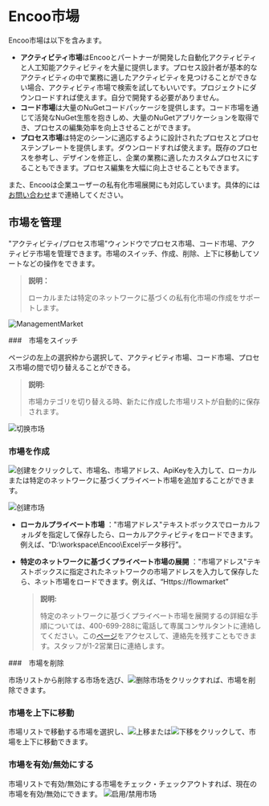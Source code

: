 # Encoo市場

Encoo市場は以下を含みます。

- **アクティビティ市場**はEncooとパートナーが開発した自動化アクティビティと人工知能アクティビティを大量に提供します。プロセス設計者が基本的なアクティビティの中で業務に適したアクティビティを見つけることができない場合、アクティビティ市場で検索を試してもいいです。プロジェクトにダウンロードすれば使えます。自分で開発する必要がありません。
- **コード市場**は大量のNuGetコードパッケージを提供します。コード市場を通じて活発なNuGet生態を抱きしめ、大量のNuGetアプリケーションを取得でき、プロセスの編集効率を向上させることができます。
- **プロセス市場**は特定のシーンに適応するように設計されたプロセスとプロセステンプレートを提供します。ダウンロードすれば使えます。既存のプロセスを参考し、デザインを修正し、企業の業務に適したカスタムプロセスにすることもできます。プロセス編集を大幅に向上させることもできます。

また、Encooは企業ユーザーの私有化市場展開にも対応しています。具体的には[お問い合わせ](https://www.encoo.com/apply)まで連絡してください。

## 市場を管理

"アクティビティ/プロセス市場"ウィンドウでプロセス市場、コード市場、アクティビテ市場を管理できます。市場のスイッチ、作成、削除、上下に移動してソートなどの操作をできます。
>**説明：**
>
>ローカルまたは特定のネットワークに基づくの私有化市場の作成をサポートします。

![ManagementMarket](https://docimages.blob.core.chinacloudapi.cn/images/Studio/Market/managemarket20201214.png)

###　市場をスイッチ

ページの左上の選択枠から選択して、アクティビティ市場、コード市場、プロセス市場の間で切り替えることができる。

> **説明:**
>
>市場カテゴリを切り替える時、新たに作成した市場リストが自動的に保存されます。

![切换市场](https://docimages.blob.core.chinacloudapi.cn/images/Studio/Market/switchmarket.png)

### 市場を作成

![创建](https://docimages.blob.core.chinacloudapi.cn/images/Studio/Market/add20201214.png)をクリックして、市場名、市場アドレス、ApiKeyを入力して、ローカルまたは特定のネットワークに基づくプライベート市場を追加することができます。

![创建市场](https://docimages.blob.core.chinacloudapi.cn/images/Studio/Market/createmarket20201214.png)

- **ローカルプライベート市場** ："市場アドレス"テキストボックスでローカルフォルダを指定して保存したら、ローカルアクティビティをロードできます。例えば、“D:\workspace\Encoo\Excelデータ移行”。

- **特定のネットワークに基づくプライベート市場の展開** ："市場アドレス"テキストボックスに指定されたネットワークの市場アドレスを入力して保存したら、ネット市場をロードできます。例えば、“Https://flowmarket”

  > **説明:**
  >
  > 特定のネットワークに基づくプライベート市場を展開するの詳細な手順については、400-699-288に電話して専属コンサルタントに連絡してください。この[ページ](https://www.encoo.com/apply)をアクセスして、連絡先を残すこともできます。スタッフが1-2営業日に連絡します。

###　市場を削除

市场リストから削除する市场を选び、![删除市场](https://docimages.blob.core.chinacloudapi.cn/images/Studio/Market/minus20201214.png)をクリックすれば、市場を削除できます。

### 市場を上下に移動

市場リストで移動する市場を選択し、![上移](https://docimages.blob.core.chinacloudapi.cn/images/Studio/Market/moveup20201214.png)または![下移](https://docimages.blob.core.chinacloudapi.cn/images/Studio/Market/movedown20201214.png)をクリックして、市場を上下に移動できます。

### 市場を有効/無効にする

市場リストで有効/無効にする市場をチェック・チェックアウトすれば、現在の市場を有効/無効にできます。
![启用/禁用市场](https://docimages.blob.core.chinacloudapi.cn/images/Studio/Market/enablemarket20201214.png)
